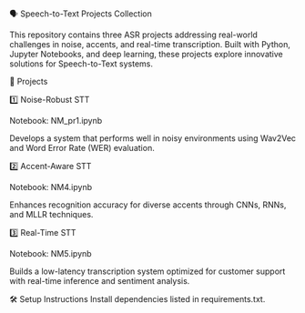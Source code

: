 🗣️ Speech-to-Text Projects Collection 

This repository contains three ASR projects addressing real-world challenges in noise, accents, and real-time transcription. Built with Python, Jupyter Notebooks, and deep learning, these projects explore innovative solutions for Speech-to-Text systems.

📁 Projects

1️⃣ Noise-Robust STT

Notebook: NM_pr1.ipynb

Develops a system that performs well in noisy environments using Wav2Vec and Word Error Rate (WER) evaluation.

2️⃣ Accent-Aware STT

Notebook: NM4.ipynb

Enhances recognition accuracy for diverse accents through CNNs, RNNs, and MLLR techniques.

3️⃣ Real-Time STT

Notebook: NM5.ipynb

Builds a low-latency transcription system optimized for customer support with real-time inference and sentiment analysis.

🛠️ Setup Instructions
Install dependencies listed in requirements.txt.

